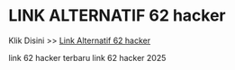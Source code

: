 # LINK ALTERNATIF 62 hacker

Klik Disini >> <a href="https://linksto.pages.dev/">Link Alternatif 62 hacker </a>

link 62 hacker terbaru
link 62 hacker 2025